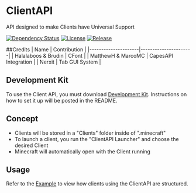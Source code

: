 # ClientAPI
API designed to make Clients have Universal Support

[![Dependency Status](https://www.versioneye.com/user/projects/588a834fbe496c0037c74b21/badge.svg?style=flat-square)](https://www.versioneye.com/user/projects/588a834fbe496c0037c74b21)
[![License](https://img.shields.io/github/license/ZeroMemes/ClientAPI.svg?style=flat-square)](https://github.com/ZeroMemes/ClientAPI/blob/master/LICENSE)
[![Release](https://img.shields.io/github/release/ZeroMemes/ClientAPI.svg?style=flat-square)](https://github.com/ZeroMemes/ClientAPI/releases)

##Credits
| Name                | Contribution         |
|---------------------|----------------------|
| Halalaboos & Brudin | CFont                |
| MatthewH & MarcoMC  | CapesAPI Integration |
| Nerxit              | Tab GUI System       |

## Development Kit
To use the Client API, you must download [Development Kit](https://github.com/ZeroMemes/ClientAPI-CDK). Instructions on how to set it up will be posted in the README.

## Concept
* Clients will be stored in a "Clients" folder inside of ".minecraft"
* To launch a client, you run the "ClientAPI Launcher" and choose the desired Client
* Minecraft will automatically open with the Client running

## Usage
Refer to the [Example](https://github.com/ZeroMemes/ClientAPI/tree/master/src/test/) to view how clients using the ClientAPI are structured.
